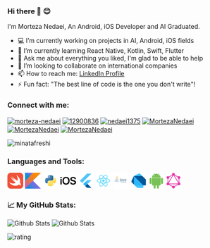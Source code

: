 ### Hi there 👋 😊

I'm Morteza Nedaei, An Android, iOS Developer and AI Graduated.

- 💻 I’m currently working on projects in AI, Android, iOS fields
- 🌱 I’m currently learning React Native, Kotlin, Swift, Flutter 
- 💬 Ask me about everything you liked, I'm glad to be able to help
- 👯 I’m looking to collaborate on international companies
- 📫 How to reach me: [LinkedIn Profile](https://www.linkedin.com/in/morteza-nedaei)
- ⚡ Fun fact: "The best line of code is the one you don't write"!


<h3 align="left">Connect with me:</h3>
<p align="left">


<a href="https://linkedin.com/in/morteza-nedaei" target="blank"><img align="center" src="https://img.shields.io/badge/LinkedIn-0077B5?style=for-the-badge&logo=linkedin&logoColor=white" alt="morteza-nedaei" height="40" width="120" /></a>
<a href="https://stackoverflow.com/users/12900836/morteza-nedaei?tab=profile" target="blank"><img align="center" src="https://img.shields.io/badge/Stack_Overflow-FE7A16?style=for-the-badge&logo=stack-overflow&logoColor=white" alt="12900836" height="40" width="120" /></a>
<a href="https://medium.com/@nedaei1375" target="blank"><img align="center" src="https://img.shields.io/badge/Medium-12100E?style=for-the-badge&logo=medium&logoColor=white" alt="nedaei1375" height="40" width="120" /></a>
<a href="https://twitter.com/MortezaNedaei" target="blank"><img align="center" src="https://img.shields.io/badge/Twitter-1DA1F2?style=for-the-badge&logo=twitter&logoColor=white" alt="MortezaNedaei" height="40" width="120" /></a>
<a href="https://telegram.me/MortezaNedaei" target="blank"><img align="center" src="https://img.shields.io/badge/Telegram-2CA5E0?style=for-the-badge&logo=telegram&logoColor=white" alt="MortezaNedaei" height="40" width="120" /></a>
<a href="mailto:nedaei1375@gmail.com" target="blank"><img align="center" src="https://img.shields.io/badge/Gmail-D14836?style=for-the-badge&logo=gmail&logoColor=white" alt="MortezaNedaei" height="40" width="120" /></a>
</p>

<p align="left"> <img src="https://komarev.com/ghpvc/?username=minatafreshi&label=Profile%20views&style=flat" alt="minatafreshi" /> </p>

<h3 align="left">Languages and Tools:</h3>
<p align="left">

<code><img height="36" src="https://raw.githubusercontent.com/github/explore/80688e429a7d4ef2fca1e82350fe8e3517d3494d/topics/swift/swift.png"></code>
<code><img height="36" src="https://raw.githubusercontent.com/github/explore/80688e429a7d4ef2fca1e82350fe8e3517d3494d/topics/kotlin/kotlin.png"></code>
<code><img height="36" src="https://raw.githubusercontent.com/github/explore/80688e429a7d4ef2fca1e82350fe8e3517d3494d/topics/python/python.png"></code>
<code><img height="36" src="https://raw.githubusercontent.com/github/explore/80688e429a7d4ef2fca1e82350fe8e3517d3494d/topics/ios/ios.png"></code>
<code><img height="36" src="https://raw.githubusercontent.com/github/explore/80688e429a7d4ef2fca1e82350fe8e3517d3494d/topics/flutter/flutter.png"></code>
<code><img height="36" src="https://raw.githubusercontent.com/github/explore/80688e429a7d4ef2fca1e82350fe8e3517d3494d/topics/react-native/react-native.png"></code>
<code><img height="36" src="https://raw.githubusercontent.com/github/explore/80688e429a7d4ef2fca1e82350fe8e3517d3494d/topics/java/java.png"></code>
<code><img height="36" src="https://raw.githubusercontent.com/github/explore/80688e429a7d4ef2fca1e82350fe8e3517d3494d/topics/dart/dart.png"></code>
<code><img height="36" src="https://raw.githubusercontent.com/github/explore/80688e429a7d4ef2fca1e82350fe8e3517d3494d/topics/android/android.png"></code>
<code><img height="36" src="https://raw.githubusercontent.com/github/explore/80688e429a7d4ef2fca1e82350fe8e3517d3494d/topics/graphql/graphql.png"></code>




### 📈 My GitHub Stats:

![Github Stats](https://github-readme-stats.vercel.app/api?username=MortezaNedaei&show_icons=true&theme=gotham)
![Github Stats](https://github-readme-stats.vercel.app/api/top-langs/?username=MortezaNedaei&theme=gotham)

![rating](https://img.shields.io/badge/rating-★★★★☆-brightgreen)

<!--
**MortezaNedaei/MortezaNedaei** is a ✨ _special_ ✨ repository because its `README.md` (this file) appears on your GitHub profile.

Here are some ideas to get you started:

- 🔭 I’m currently working on ...
- 🌱 I’m currently learning ...
- 👯 I’m looking to collaborate on ...
- 🤔 I’m looking for help with ...
- 💬 Ask me about ...
- 📫 How to reach me: ...
- 😄 Pronouns: ...
- ⚡ Fun fact: ...

icons: 
list of badges: https://github.com/alexandresanlim/Badges4-README.md-Profile
https://raw.githubusercontent.com/github/explore/80688e429a7d4ef2fca1e82350fe8e3517d3494d/topics/twitter/twitter.png
-->
